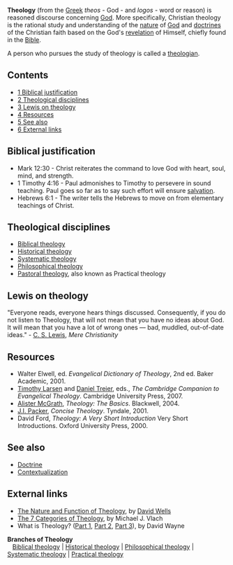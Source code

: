**Theology** (from the [Greek](Greek "Greek") *theos* - God - and
*logos* - word or reason) is reasoned discourse concerning
[God](God "God"). More specifically, Christian theology is the
rational study and understanding of the [nature](Nature "Nature")
of [God](God "God") and [doctrines](Doctrine "Doctrine") of the
Christian faith based on the God's
[revelation](Revelation "Revelation") of Himself, chiefly found in
the [Bible](Bible "Bible").

A person who pursues the study of theology is called a
[theologian](http://www.theopedia.com/Category:Theologians "Category:Theologians").


## Contents

-   [1 Biblical justification](#Biblical_justification)
-   [2 Theological disciplines](#Theological_disciplines)
-   [3 Lewis on theology](#Lewis_on_theology)
-   [4 Resources](#Resources)
-   [5 See also](#See_also)
-   [6 External links](#External_links)

## Biblical justification

-   Mark 12:30 - Christ reiterates the command to love God with
    heart, soul, mind, and strength.
-   1 Timothy 4:16 - Paul admonishes to Timothy to persevere in
    sound teaching. Paul goes so far as to say such effort will ensure
    [salvation](Salvation "Salvation").
-   Hebrews 6:1 - The writer tells the Hebrews to move on from
    elementary teachings of Christ.

## Theological disciplines

-   [Biblical theology](Biblical_theology "Biblical theology")
-   [Historical theology](Historical_theology "Historical theology")
-   [Systematic theology](Systematic_theology "Systematic theology")
-   [Philosophical theology](Philosophical_theology "Philosophical theology")
-   [Pastoral theology](Pastoral_theology "Pastoral theology"),
    also known as Practical theology

## Lewis on theology

"Everyone reads, everyone hears things discussed. Consequently, if
you do not listen to Theology, that will not mean that you have no
ideas about God. It will mean that you have a lot of wrong ones —
bad, muddled, out-of-date ideas." -
[C. S. Lewis](C._S._Lewis "C. S. Lewis"), *Mere Christianity*

## Resources

-   Walter Elwell, ed. *Evangelical Dictionary of Theology*, 2nd
    ed. Baker Academic, 2001.
-   [Timothy Larsen](Timothy_Larsen "Timothy Larsen") and
    [Daniel Treier](Daniel_Treier "Daniel Treier"), eds.,
    *The Cambridge Companion to Evangelical Theology*. Cambridge
    University Press, 2007.
-   [Alister McGrath](Alister_McGrath "Alister McGrath"),
    *Theology: The Basics*. Blackwell, 2004.
-   [J.I. Packer](J.I._Packer "J.I. Packer"), *Concise Theology*.
    Tyndale, 2001.
-   David Ford, *Theology: A Very Short Introduction* Very Short
    Introductions. Oxford University Press, 2000.

## See also

-   [Doctrine](Doctrine "Doctrine")
-   [Contextualization](Contextualization "Contextualization")

## External links

-   [The Nature and Function of Theology](http://www.religion-online.org/showarticle.asp?title=10),
    by [David Wells](David_Wells "David Wells")
-   [The 7 Categories of Theology](http://www.theologicalstudies.citymax.com/page/page/1572465.htm),
    by Michael J. Vlach
-   What is Theology?
    ([Part 1](http://jollyblogger.typepad.com/jollyblogger/2005/10/what_is_theolog.html),
    [Part 2](http://jollyblogger.typepad.com/jollyblogger/2005/10/what_is_theolog_1.html),
    [Part 3](http://jollyblogger.typepad.com/jollyblogger/2005/10/a_working_defin.html)),
    by David Wayne



**Branches of Theology**   
   [Biblical theology](Biblical_theology "Biblical theology") |
[Historical theology](Historical_theology "Historical theology") |
[Philosophical theology](Philosophical_theology "Philosophical theology")
| [Systematic theology](Systematic_theology "Systematic theology")
| [Practical theology](Practical_theology "Practical theology")
   



